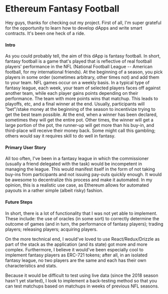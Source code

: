# Ethereum Fantasy Football
Hey guys, thanks for checking out my project. First of all, I'm super grateful for the opportunity to learn how to develop dApps and write smart contracts. It's been one heck of a ride.

#### Intro
As you could probably tell, the aim of this dApp is fantasy football. In short, fantasy football is a game that's played that is reflective of real football players' performance in the NFL (National Football League -- American football, for my international friends). At the beginning of a season, you pick players in some order (sometimes arbitrary, other times not) and add them to your team. NFL games occur on a weekly basis. In a typical type of fantasy league, each week, your team of selected players faces off against another team, while each player gains points depending on their performance. The team with more points wins that matchup. This leads to playoffs, etc, and a final winner at the end. Usually, participants will "bet"/stake money at the beginning of the season to incentivize trying to get the best team possible. At the end, when a winner has been declared, sometimes they will get the entire pot. Other times, the winner will get a large portion of the pot, the runner-up will get more than his buy-in, and third-place will receive their money back. Some might call this gambling; others would say it requires skill to do well in fantasy. 

#### Primary User Story
All too often, I've been in a fantasy league in which the commissioner (usually a friend delegated with the task) would be incompetent in managing the league. This would manifest itself in the form of not taking buy-ins from participants and not issuing pay-outs quickly enough. It would be awesome to decentralize this process and make it automated. In my opinion, this is a realistic use case, as Ethereum allows for automated payouts in a rather simple (albeit risky) fashion. 

#### Future Steps
In short, there is a lot of functionality that I was not yet able to implement. These include: the use of oracles (in some sort) to correctly determine the outcome of games (and in turn, the performance of fantasy players); trading players; releasing players; acquiring players. 

On the more technical end, I would've loved to use React/Redux/Drizzle as part of the stack as the application (and its state) got more and more complex. Furthermore, I believe it would've been especially cool to implement fantasy players as ERC-721 tokens; after all, in an isolated fantasy league, no two players are the same and each has their own characteristics and stats. 

Because it would be difficult to test using live data (since the 2018 season hasn't yet started), I look to implement a back-testing method so that you can test matchups based on matchups in weeks of previous NFL seasons.
